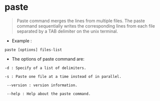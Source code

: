 # paste

> Paste command merges the lines from multiple files.
> The paste command sequentially writes the corresponding lines from each file separated by a TAB delimiter on the unix terminal.

- Example :

`paste [options] files-list`

- The options of paste command are:

`-d : Specify of a list of delimiters.`
 
`-s : Paste one file at a time instead of in parallel.`
 
` --version : version information.`
 
` --help : Help about the paste command.`
```
